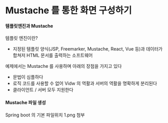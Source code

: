 # Mustache 를 통한 화면 구성하기

#### 템플릿엔진과 Mustache
템플릿 엔진이란? 

- 지정된 템플릿 양식(JSP, Freemarker, Mustache, React, Vue 등)과 데이터가 합쳐저 HTML 문서를 출력하는 소프트웨어

예제에서는 Mustache 를 사용하며 아래의 장점을 가지고 있다
- 문법이 심플하다
- 로직 코드를 사용할 수 없어 Vidw 의 역활과 서버의 역활을 명확하게 분리된다
- 클라이언트 / 서버 모두 지원한다

#### Mustache 파일 생성

Spring boot 의 기본 파일위치
1.png 첨부
<!--stackedit_data:
eyJoaXN0b3J5IjpbLTExNzU5NTkxMDAsMTQ5NzA4NTIwOSwxNT
QyNTYxMThdfQ==
-->